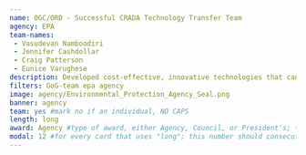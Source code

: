 ```yaml
---
name: OGC/ORD - Successful CRADA Technology Transfer Team
agency: EPA
team-names:
 - Vasudevan Namboodiri
 - Jennifer Cashdollar
 - Craig Patterson
 - Eunice Varughese
description: Developed cost-effective, innovative technologies that can effectively remove microbial contaminants from water. Their efforts continue to grow the economy and maintain a strong national security innovation base.
filters: GoG-team epa agency
image: agency/Environmental_Protection_Agency_Seal.png
banner: agency
team: yes #mark no if an individual, NO CAPS
length: long
award: Agency #type of award, either Agency, Council, or President's; this is case sensitive so make sure to match the options listed exactly. This section generates the format of the card
modal: 12 #for every card that uses "long"; this number should consecutively increase and never be the same
---
```

